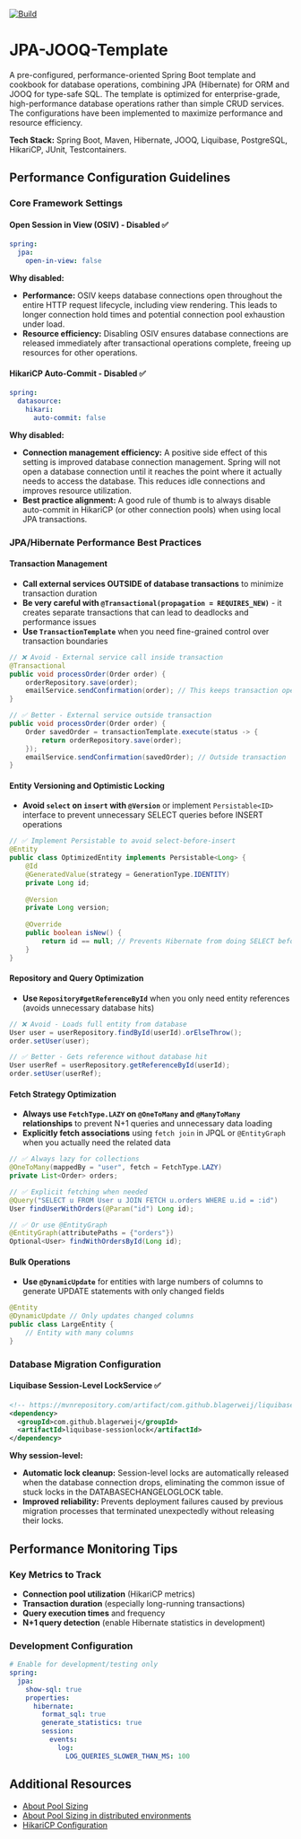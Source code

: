 [![Build](https://github.com/OlegCheban/JPA-JOOQ-Template/actions/workflows/mvn.yml/badge.svg)](https://github.com/OlegCheban/JPA-JOOQ-Template/actions/workflows/mvn.yml)

# JPA-JOOQ-Template

A pre-configured, performance-oriented Spring Boot template and cookbook for database operations, combining JPA (Hibernate) for ORM and JOOQ for type-safe SQL. The template is optimized for enterprise-grade, high-performance database operations rather than simple CRUD services. The configurations have been implemented to maximize performance and resource efficiency.

**Tech Stack:** Spring Boot, Maven, Hibernate, JOOQ, Liquibase, PostgreSQL, HikariCP, JUnit, Testcontainers.

## Performance Configuration Guidelines

### Core Framework Settings

#### Open Session in View (OSIV) - Disabled ✅
```yaml
spring:
  jpa:
    open-in-view: false
```
**Why disabled:**
- **Performance:** OSIV keeps database connections open throughout the entire HTTP request lifecycle, including view rendering. This leads to longer connection hold times and potential connection pool exhaustion under load.
- **Resource efficiency:** Disabling OSIV ensures database connections are released immediately after transactional operations complete, freeing up resources for other operations.

#### HikariCP Auto-Commit - Disabled ✅
```yaml
spring:
  datasource:
    hikari:
      auto-commit: false
```
**Why disabled:**
- **Connection management efficiency:** A positive side effect of this setting is improved database connection management. Spring will not open a database connection until it reaches the point where it actually needs to access the database. This reduces idle connections and improves resource utilization.
- **Best practice alignment:** A good rule of thumb is to always disable auto-commit in HikariCP (or other connection pools) when using local JPA transactions.

### JPA/Hibernate Performance Best Practices

#### Transaction Management
- **Call external services OUTSIDE of database transactions** to minimize transaction duration
- **Be very careful with `@Transactional(propagation = REQUIRES_NEW)`** - it creates separate transactions that can lead to deadlocks and performance issues
- **Use `TransactionTemplate`** when you need fine-grained control over transaction boundaries

```java
// ❌ Avoid - External service call inside transaction
@Transactional
public void processOrder(Order order) {
    orderRepository.save(order);
    emailService.sendConfirmation(order); // This keeps transaction open!
}

// ✅ Better - External service outside transaction
public void processOrder(Order order) {
    Order savedOrder = transactionTemplate.execute(status -> {
        return orderRepository.save(order);
    });
    emailService.sendConfirmation(savedOrder); // Outside transaction
}
```

#### Entity Versioning and Optimistic Locking
- **Avoid `select` on `insert` with `@Version`** or implement `Persistable<ID>` interface to prevent unnecessary SELECT queries before INSERT operations

```java
// ✅ Implement Persistable to avoid select-before-insert
@Entity
public class OptimizedEntity implements Persistable<Long> {
    @Id
    @GeneratedValue(strategy = GenerationType.IDENTITY)
    private Long id;
    
    @Version
    private Long version;
    
    @Override
    public boolean isNew() {
        return id == null; // Prevents Hibernate from doing SELECT before INSERT
    }
}
```

#### Repository and Query Optimization
- **Use `Repository#getReferenceById`** when you only need entity references (avoids unnecessary database hits)

```java
// ❌ Avoid - Loads full entity from database
User user = userRepository.findById(userId).orElseThrow();
order.setUser(user);

// ✅ Better - Gets reference without database hit
User userRef = userRepository.getReferenceById(userId);
order.setUser(userRef);
```

#### Fetch Strategy Optimization
- **Always use `FetchType.LAZY` on `@OneToMany` and `@ManyToMany` relationships** to prevent N+1 queries and unnecessary data loading
- **Explicitly fetch associations** using `fetch join` in JPQL or `@EntityGraph` when you actually need the related data

```java
// ✅ Always lazy for collections
@OneToMany(mappedBy = "user", fetch = FetchType.LAZY)
private List<Order> orders;

// ✅ Explicit fetching when needed
@Query("SELECT u FROM User u JOIN FETCH u.orders WHERE u.id = :id")
User findUserWithOrders(@Param("id") Long id);

// ✅ Or use @EntityGraph
@EntityGraph(attributePaths = {"orders"})
Optional<User> findWithOrdersById(Long id);
```

#### Bulk Operations
- **Use `@DynamicUpdate`** for entities with large numbers of columns to generate UPDATE statements with only changed fields

```java
@Entity
@DynamicUpdate // Only updates changed columns
public class LargeEntity {
    // Entity with many columns
}
```

### Database Migration Configuration

#### Liquibase Session-Level LockService ✅
```xml
<!-- https://mvnrepository.com/artifact/com.github.blagerweij/liquibase-sessionlock -->
<dependency>
  <groupId>com.github.blagerweij</groupId>
  <artifactId>liquibase-sessionlock</artifactId>
</dependency>
```
**Why session-level:**
- **Automatic lock cleanup:** Session-level locks are automatically released when the database connection drops, eliminating the common issue of stuck locks in the DATABASECHANGELOGLOCK table.
- **Improved reliability:** Prevents deployment failures caused by previous migration processes that terminated unexpectedly without releasing their locks.

## Performance Monitoring Tips

### Key Metrics to Track
- **Connection pool utilization** (HikariCP metrics)
- **Transaction duration** (especially long-running transactions)
- **Query execution times** and frequency
- **N+1 query detection** (enable Hibernate statistics in development)

### Development Configuration
```yaml
# Enable for development/testing only
spring:
  jpa:
    show-sql: true
    properties:
      hibernate:
        format_sql: true
        generate_statistics: true
        session:
          events:
            log:
              LOG_QUERIES_SLOWER_THAN_MS: 100
```

## Additional Resources

- [About Pool Sizing](https://github.com/brettwooldridge/HikariCP/wiki/About-Pool-Sizing)
- [About Pool Sizing in distributed environments](https://github.com/brettwooldridge/HikariCP/issues/1023)
- [HikariCP Configuration](https://github.com/brettwooldridge/HikariCP#gear-configuration-knobs-baby)